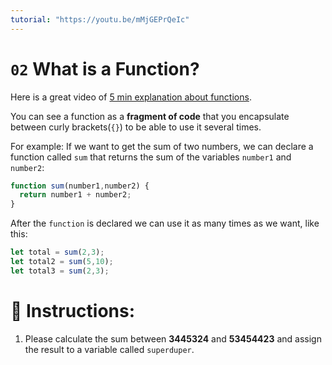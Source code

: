 ```yaml
---
tutorial: "https://youtu.be/mMjGEPrQeIc"
---
```


# `02` What is a Function?

Here is a great video of [5 min explanation about functions](https://www.youtube.com/watch?v=N8ap4k_1QEQ).

You can see a function as a **fragment of code** that you encapsulate between curly brackets(`{}`) to be able to use it several times.

For example: If we want to get the sum of two numbers, we can declare a function called `sum` that returns the sum of the variables `number1` and `number2`:

```js
function sum(number1,number2) {
  return number1 + number2;
}
```

After the `function` is declared we can use it as many times as we want, like this:

```js
let total = sum(2,3);
let total2 = sum(5,10);
let total3 = sum(2,3);
```

# 📝 Instructions:

1. Please calculate the sum between **3445324** and **53454423** and assign the result to a variable called `superduper`.
